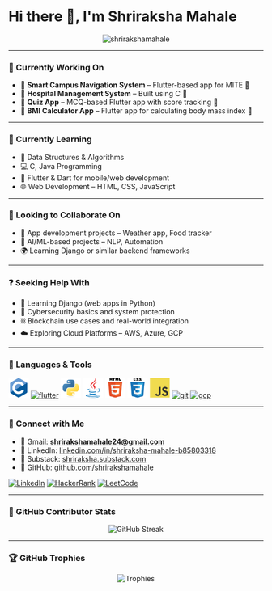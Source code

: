 <h1 align="lest">Hi there 👋,
I'm Shriraksha Mahale</h1>

<p align="center">
  <img src="https://komarev.com/ghpvc/?username=shrirakshamahale&label=Profile%20views&color=0e75b6&style=flat" alt="shrirakshamahale" />
</p>

---

### 🚀 Currently Working On

- 🔹 **Smart Campus Navigation System** – Flutter-based app for MITE 🏫  
- 🔹 **Hospital Management System** – Built using C 🏥  
- 🔹 **Quiz App** – MCQ-based Flutter app with score tracking 📱  
- 🔹 **BMI Calculator App** – Flutter app for calculating body mass index 🧮  

---

### 📘 Currently Learning

- 🧠 Data Structures & Algorithms  
- 💻 C, Java Programming  
- 📱 Flutter & Dart for mobile/web development  
- 🌐 Web Development – HTML, CSS, JavaScript  

---

### 🤝 Looking to Collaborate On

- 📲 App development projects – Weather app, Food tracker  
- 🤖 AI/ML-based projects – NLP, Automation  
- 🌍 Learning Django or similar backend frameworks  

---

### ❓ Seeking Help With

- 🔧 Learning Django (web apps in Python)  
- 🔐 Cybersecurity basics and system protection  
- ⛓️ Blockchain use cases and real-world integration  
- ☁️ Exploring Cloud Platforms – AWS, Azure, GCP  

---

### 🧰 Languages & Tools

<p align="left">
  <a href="https://www.cprogramming.com/" target="_blank"><img src="https://raw.githubusercontent.com/devicons/devicon/master/icons/c/c-original.svg" alt="c" width="40" height="40"/></a>
  <a href="https://flutter.dev" target="_blank"><img src="https://www.vectorlogo.zone/logos/flutterio/flutterio-icon.svg" alt="flutter" width="40" height="40"/></a>
  <a href="https://www.python.org" target="_blank"><img src="https://raw.githubusercontent.com/devicons/devicon/master/icons/python/python-original.svg" alt="python" width="40" height="40"/></a>
  <a href="https://www.java.com" target="_blank"><img src="https://raw.githubusercontent.com/devicons/devicon/master/icons/java/java-original.svg" alt="java" width="40" height="40"/></a>
  <a href="https://www.w3.org/html/" target="_blank"><img src="https://raw.githubusercontent.com/devicons/devicon/master/icons/html5/html5-original-wordmark.svg" alt="html" width="40" height="40"/></a>
  <a href="https://www.w3schools.com/css/" target="_blank"><img src="https://raw.githubusercontent.com/devicons/devicon/master/icons/css3/css3-original-wordmark.svg" alt="css3" width="40" height="40"/></a>
  <a href="https://www.javascript.com/" target="_blank"><img src="https://raw.githubusercontent.com/devicons/devicon/master/icons/javascript/javascript-original.svg" alt="js" width="40" height="40"/></a>
  <a href="https://git-scm.com/" target="_blank"><img src="https://www.vectorlogo.zone/logos/git-scm/git-scm-icon.svg" alt="git" width="40" height="40"/></a>
  <a href="https://cloud.google.com" target="_blank"><img src="https://www.vectorlogo.zone/logos/google_cloud/google_cloud-icon.svg" alt="gcp" width="40" height="40"/></a>
</p>

---

### 🔗 Connect with Me

- 📧 Gmail: **shrirakshamahale24@gmail.com**  
- 💼 LinkedIn: [linkedin.com/in/shriraksha-mahale-b85803318](https://linkedin.com/in/shriraksha-mahale-b85803318)  
- 🧠 Substack: [shriraksha.substack.com](https://shriraksha.substack.com)  
- 🐙 GitHub: [github.com/shrirakshamahale](https://github.com/shrirakshamahale)  

<p align="left">
  <a href="https://linkedin.com/in/shriraksha-mahale" target="_blank"><img src="https://raw.githubusercontent.com/rahuldkjain/github-profile-readme-generator/master/src/images/icons/Social/linked-in-alt.svg" alt="LinkedIn" height="30" width="40"/></a>
  <a href="https://www.hackerrank.com/@shrirakshamahal1" target="_blank"><img src="https://raw.githubusercontent.com/rahuldkjain/github-profile-readme-generator/master/src/images/icons/Social/hackerrank.svg" alt="HackerRank" height="30" width="40"/></a>
  <a href="https://www.leetcode.com/shriraksha_mahale823" target="_blank"><img src="https://raw.githubusercontent.com/rahuldkjain/github-profile-readme-generator/master/src/images/icons/Social/leet-code.svg" alt="LeetCode" height="30" width="40"/></a>
</p>

---

### 🌟 GitHub Contributor Stats

<p align="center">
  <img src="https://github-readme-streak-stats.herokuapp.com/?user=shrirakshamahale&theme=tokyonight" alt="GitHub Streak"/>
</p>

---

### 🏆 GitHub Trophies

<p align="center">
  <img src="https://github-profile-trophy.vercel.app/?username=shrirakshamahale&theme=gruvbox&no-bg=true&no-frame=true&margin-w=15&margin-h=15" alt="Trophies"/>
</p>
